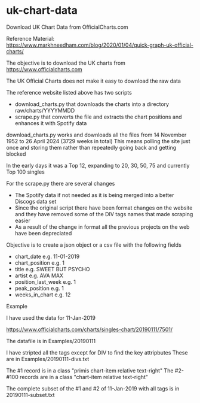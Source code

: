 # uk-chart-data

Download UK Chart Data from OfficialCharts.com

Reference Material: https://www.markhneedham.com/blog/2020/01/04/quick-graph-uk-official-charts/

The objective is to download the UK charts from https://www.officialcharts.com

The UK Official Charts does not make it easy to download the raw data

The reference website listed above has two scripts

* download_charts.py that downloads the charts into a directory raw/charts/YYYYMMDD
* scrape.py that converts the file and extracts the chart positions and enhances it with Spotify data

download_charts.py works and downloads all the files from 14 November 1952 to 26 April 2024 (3729 weeks in total)
This means polling the site just once and storing them rather than repeatedly going back and getting blocked

In the early days it was a Top 12, expanding to 20, 30, 50, 75 and currently Top 100 singles

For the scrape.py there are several changes

* The Spotify data if not needed as it is being merged into a better Discogs data set
* Since the original script there have been format changes on the website and they have removed some of the DIV tags names that made scraping easier
* As a result of the change in format all the previous projects on the web have been depreciated

Objective is to create a json object or a csv file with the following fields

* chart_date e.g. 11-01-2019
* chart_position e.g. 1
* title e.g. SWEET BUT PSYCHO
* artist e.g. AVA MAX
* position_last_week e.g. 1
* peak_position e.g. 1
* weeks_in_chart e.g. 12

Example

I have used the data for 11-Jan-2019

https://www.officialcharts.com/charts/singles-chart/20190111/7501/

The datafile is in Examples/20190111

I have stripted all the tags except for DIV to find the key attripbutes
These are in Examples/20190111-divs.txt

The #1 record is in a class "primis chart-item relative text-right"
The #2-#100 records are in a class "chart-item relative text-right"

The complete subset of the #1 and #2 of 11-Jan-2019 with all tags is in 20190111-subset.txt



